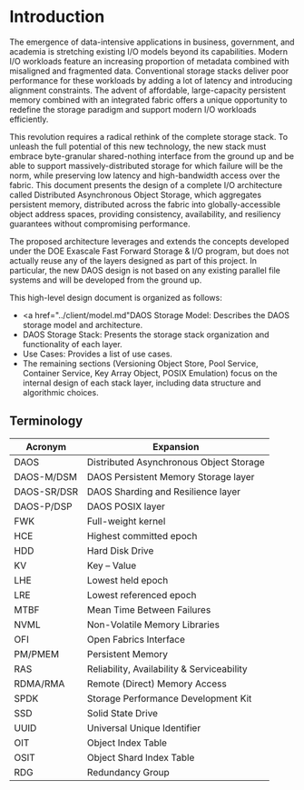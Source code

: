 # Introduction

The emergence of data-intensive applications in business, government, and academia is stretching existing I/O models beyond its capabilities. Modern I/O workloads feature an increasing proportion of metadata combined with misaligned and fragmented data. Conventional storage stacks deliver poor performance for these workloads by adding a lot of latency and introducing alignment constraints. The advent of affordable, large-capacity persistent memory combined with an integrated fabric offers a unique opportunity to redefine the storage paradigm and support modern I/O workloads efficiently.

This revolution requires a radical rethink of the complete storage stack. To unleash the full potential of this new technology, the new stack must embrace byte-granular shared-nothing interface from the ground up and be able to support massively-distributed storage for which failure will be the norm, while preserving low latency and high-bandwidth access over the fabric. This document presents the design of a complete I/O architecture called Distributed Asynchronous Object Storage, which aggregates persistent memory, distributed across the fabric into globally-accessible object address spaces, providing consistency, availability, and resiliency guarantees without compromising performance.

The proposed architecture leverages and extends the concepts developed under the DOE Exascale Fast Forward Storage & I/O program, but does not actually reuse any of the layers designed as part of this project. In particular, the new DAOS design is not based on any existing parallel file systems and will be developed from the ground up.

This high-level design document is organized as follows:

- <a href="../client/model.md"DAOS Storage Model</a>: Describes the DAOS storage model and architecture. 
- DAOS Storage Stack: Presents the storage stack organization and functionality of each layer. 
- Use Cases: Provides a list of use cases.
- The remaining sections (Versioning Object Store, Pool Service, Container Service, Key Array Object, POSIX Emulation) focus on the internal design of each stack layer, including data structure and algorithmic choices.

## Terminology

	
	
	
	
	
|Acronym|Expansion |
|---|---|
|DAOS| Distributed Asynchronous Object Storage |
|DAOS-M/DSM|DAOS Persistent Memory Storage layer  |
|DAOS-SR/DSR| DAOS Sharding and Resilience layer |
|DAOS-P/DSP|DAOS POSIX layer
|FWK|Full-weight kernel|	
|HCE|Highest committed epoch|
|HDD|Hard Disk Drive|
|KV|Key – Value|
|LHE|Lowest held epoch|
|LRE|Lowest referenced epoch|
|MTBF|Mean Time Between Failures|
|NVML|Non-Volatile Memory Libraries|
|OFI|Open Fabrics Interface|
|PM/PMEM|Persistent Memory|
|RAS|Reliability, Availability & Serviceability|
|RDMA/RMA	|Remote (Direct) Memory Access|
|SPDK|Storage Performance Development Kit|
|SSD|Solid State Drive|
|UUID|Universal Unique Identifier|
|OIT|Object Index Table|
|OSIT|Object Shard Index Table|
|RDG|Redundancy Group|
